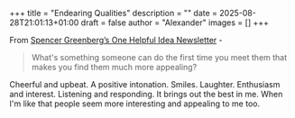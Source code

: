 +++
title = "Endearing Qualities"
description = ""
date = 2025-08-28T21:01:13+01:00
draft = false
author = "Alexander"
images = []
+++

From [Spencer Greenberg’s One Helpful Idea Newsletter](https://www.spencergreenberg.com/newsletter/) -

> What's something someone can do the first time you meet them that makes you find them much more appealing?

Cheerful and upbeat. A positive intonation. Smiles. Laughter. Enthusiasm and interest. Listening and responding. It brings out the best in me. When I'm like that people seem more interesting and appealing to me too.

